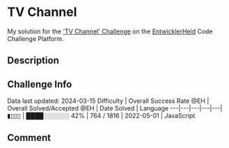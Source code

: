 # TV Channel

My solution for the ['TV Channel' Challenge](https://platform.entwicklerheld.de/challenge/tv-channel?technology=JavaScript) on the [EntwicklerHeld](https://platform.entwicklerheld.de/) Code Challenge Platform.

## Description


## Challenge Info
Data last updated: 2024-03-15
Difficulty | Overall Success Rate @EH | Overall Solved/Accepted @EH | Date Solved | Language
---|---|---|---|---|
▮▯▯▯ | ████░░░░░░ 42% | 764 / 1816 | 2022-05-01 | JavaScript

## Comment
